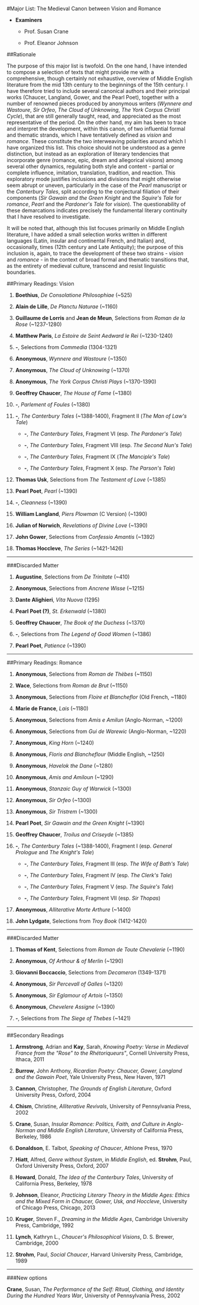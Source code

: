 #Major List: The Medieval Canon between Vision and Romance

- __Examiners__

	- Prof. Susan Crane

	- Prof. Eleanor Johnson

##Rationale

The purpose of this major list is twofold. On the one hand, I have intended to compose a selection of texts that might provide me with a comprehensive, though certainly not exhaustive, overview of Middle English literature from the mid 13th century to the beginnings of the 15th century. I have therefore tried to include several canonical authors and their principal works (Chaucer, Langland, Gower, and the Pearl Poet), together with a number of renowned pieces produced by anonymous writers (_Wynnere and Wastoure_, _Sir Orfeo_, _The Cloud of Unknowing_, _The York Corpus Christi Cycle_), that are still generally taught, read, and appreciated as the most representative of the period. On the other hand, my aim has been to trace and interpret the development, within this canon, of two influential formal and thematic strands, which I have tentatively defined as _vision_ and _romance_. These constitute the two interweaving polarities around which I have organized this list. This choice should not be understood as a genre distinction, but instead as an exploration of literary tendencies that incorporate genre (romance, epic, dream and allegorical visions) among several other dynamics, regulating both style and content - partial or complete influence, imitation, translation, tradition, and reaction. This exploratory mode justifies inclusions and divisions that might otherwise seem abrupt or uneven, particularly in the case of the _Pearl_ manuscript or the _Canterbury Tales_, split according to the conjectural filiation of their components (_Sir Gawain and the Green Knight_ and the _Squire's Tale_ for _romance_, _Pearl_ and the _Pardoner's Tale_ for _vision_). The questionability of these demarcations indicates precisely the fundamental literary continuity that I have resolved to investigate. 

It will be noted that, although this list focuses primarily on Middle English literature, I have added a small selection works written in different languages (Latin, insular and continental French, and Italian) and, occasionally, times (12th century and Late Antiquity); the purpose of this inclusion is, again, to trace the development of these two strains - _vision_ and _romance_ - in the context of broad formal and thematic transitions that, as the entirety of medieval culture, transcend and resist linguistic boundaries.

##Primary Readings: Vision

1. __Boethius__, _De Consolatione Philosophiae_ (~525)

1. __Alain de Lille__, _De Planctu Naturae_ (~1160)

1. __Guillaume de Lorris__ and __Jean de Meun__, Selections from _Roman de la Rose_ (~1237-1280)

1. __Matthew Paris__, _La Estoire de Seint Aedward le Rei_ (~1230-1240)

1. __-__, Selections from _Commedia_ (1304-1321)

1. __Anonymous__, _Wynnere and Wastoure_ (~1350)

1. __Anonymous__, _The Cloud of Unknowing_ (~1370)

1. __Anonymous__, _The York Corpus Christi Plays_ (~1370-1390)

1. __Geoffrey Chaucer__, _The House of Fame_ (~1380)
	
1. __-__, _Parlement of Foules_ (~1380)

1. __-__, _The Canterbury Tales_ (~1388-1400), Fragment II (_The Man of Law's Tale_)

	- __-__, _The Canterbury Tales_, Fragment VI (esp. _The Pardoner's Tale_)

	- __-__, _The Canterbury Tales_, Fragment VIII (esp. _The Second Nun's Tale_)

	- __-__, _The Canterbury Tales_, Fragment IX (_The Manciple's Tale_)

	- __-__, _The Canterbury Tales_, Fragment X (esp. _The Parson's Tale_)

1. __Thomas Usk__, Selections from _The Testament of Love_ (~1385)

1. __Pearl Poet__, _Pearl_ (~1390)
	
1. __-__, _Cleanness_ (~1390)

1. __William Langland__, _Piers Plowman_ (C Version) (~1390) 

1. __Julian of Norwich__, _Revelations of Divine Love_ (~1390)

1. __John Gower__, Selections from _Confessio Amantis_ (~1392)

1. __Thomas Hoccleve__, _The Series_ (~1421-1426)

- - -

###Discarded Matter

1. __Augustine__, Selections from _De Trinitate_ (~410)

1. __Anonymous__, Selections from _Ancrene Wisse_ (~1215)

1. __Dante Alighieri__, _Vita Nuova_ (1295)

1. __Pearl Poet (?)__, _St. Erkenwald_ (~1380)

1. __Geoffrey Chaucer__, _The Book of the Duchess_ (~1370)

1. __-__, Selections from _The Legend of Good Women_ (~1386)

1. __Pearl Poet__, _Patience_ (~1390)

- - -

##Primary Readings: Romance

1. __Anonymous__, Selections from _Roman de Thèbes_ (~1150)

1. __Wace__, Selections from _Roman de Brut_ (~1150)

1. __Anonymous__, Selections from _Floire et Blancheflor_ (Old French, ~1180)

1. __Marie de France__, _Lais_ (~1180)

1. __Anonymous__, Selections from _Amis e Amilun_ (Anglo-Norman, ~1200)

1. __Anonymous__, Selections from _Gui de Warewic_ (Anglo-Norman, ~1220)

1. __Anonymous__, _King Horn_ (~1240)

1. __Anonymous__, _Floris and Blancheflour_ (Middle English, ~1250)

1. __Anonymous__, _Havelok the Dane_ (~1280)

1. __Anonymous__, _Amis and Amiloun_ (~1290)

1. __Anonymous__, _Stanzaic Guy of Warwick_ (~1300)

1. __Anonymous__, _Sir Orfeo_ (~1300)

1. __Anonymous__, _Sir Tristrem_ (~1300)

1. __Pearl Poet__, _Sir Gawain and the Green Knight_ (~1390)

1. __Geoffrey Chaucer__, _Troilus and Criseyde_ (~1385)

1. __-__, _The Canterbury Tales_ (~1388-1400), Fragment I (esp. _General Prologue_ and _The Knight's Tale_)

	- __-__, _The Canterbury Tales_, Fragment III (esp. _The Wife of Bath's Tale_)

	- __-__, _The Canterbury Tales_, Fragment IV (esp. _The Clerk's Tale_)

	- __-__, _The Canterbury Tales_, Fragment V (esp. _The Squire's Tale_)

	- __-__, _The Canterbury Tales_, Fragment VII (esp. _Sir Thopas_)

1. __Anonymous__, _Alliterative Morte Arthure_ (~1400)

1. __John Lydgate__, Selections from _Troy Book_ (1412-1420) 

- - -

###Discarded Matter

1. __Thomas of Kent__, Selections from _Roman de Toute Chevalerie_ (~1190)

1. __Anonymous__, _Of Arthour & of Merlin_ (~1290)

1. __Giovanni Boccaccio__, Selections from _Decameron_ (1349-1371)

1. __Anonymous__, _Sir Percevall of Galles_ (~1320)

1. __Anonymous__, _Sir Eglamour of Artois_ (~1350)

1. __Anonymous__, _Chevelere Assigne_ (~1390)

1. __-__, Selections from _The Siege of Thebes_ (~1421)

- - -

##Secondary Readings

1. __Armstrong__, Adrian and __Kay__, Sarah, _Knowing Poetry: Verse in Medieval France from the "Rose" to the Rhétoriqueurs"_, Cornell University Press, Ithaca, 2011

1. __Burrow__, John Anthony, _Ricardian Poetry: Chaucer, Gower, Langland and the Gawain Poet_, Yale University Press, New Haven, 1971

1. __Cannon__, Christopher, _The Grounds of English Literature_, Oxford University Press, Oxford, 2004

1. __Chism__, Christine, _Alliterative Revivals_, University of Pennsylvania Press, 2002

1. __Crane__, Susan, _Insular Romance: Politics, Faith, and Culture in Anglo-Norman and Middle English Literature_, University of California Press, Berkeley, 1986

1. __Donaldson__, E. Talbot, _Speaking of Chaucer_, Athlone Press, 1970

1. __Hiatt__, Alfred, _Genre without System_, in _Middle English_, ed. __Strohm__, Paul, Oxford University Press, Oxford, 2007

1. __Howard__, Donald, _The Idea of the Canterbury Tales_, University of California Press, Berkeley, 1978

1. __Johnson__, Eleanor, _Practicing Literary Theory in the Middle Ages: Ethics and the Mixed Form in Chaucer, Gower, Usk, and Hoccleve_, University of Chicago Press, Chicago, 2013

1. __Kruger__, Steven F., _Dreaming in the Middle Ages_, Cambridge University Press, Cambridge, 1992

1. __Lynch__, Kathryn L., _Chaucer's Philosophical Visions_, D. S. Brewer, Cambridge, 2000

1. __Strohm__, Paul, _Social Chaucer_, Harvard University Press, Cambridge, 1989

- - -

###New options

__Crane__, Susan, _The Performance of the Self: Ritual, Clothing, and Identity During the Hundred Years War_, University of Pennsylvania Press, 2002
